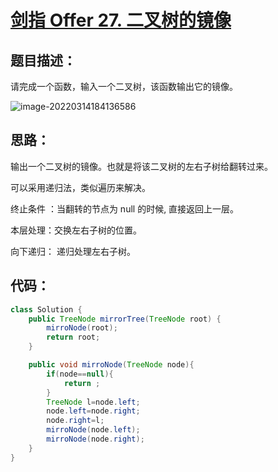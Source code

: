# [剑指 Offer 27. 二叉树的镜像](https://leetcode-cn.com/problems/er-cha-shu-de-jing-xiang-lcof/)

## 题目描述：

请完成一个函数，输入一个二叉树，该函数输出它的镜像。

![image-20220314184136586](https://gitee.com/peng_beihai/pics/raw/master/img/image-20220314184136586.png)

## 思路：

输出一个二叉树的镜像。也就是将该二叉树的左右子树给翻转过来。

可以采用递归法，类似遍历来解决。

终止条件 ：当翻转的节点为 null 的时候, 直接返回上一层。

本层处理：交换左右子树的位置。

向下递归： 递归处理左右子树。

## 代码：

```Java
class Solution {
    public TreeNode mirrorTree(TreeNode root) {
        mirroNode(root);
        return root;
    }

    public void mirroNode(TreeNode node){
        if(node==null){
            return ;
        }
        TreeNode l=node.left;
        node.left=node.right;
        node.right=l;
        mirroNode(node.left);
        mirroNode(node.right);
    }
}
```

